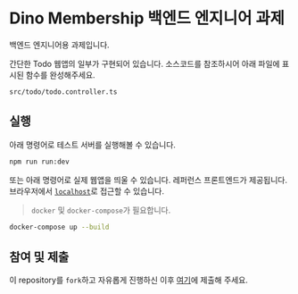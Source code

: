 # Dino Membership 백엔드 엔지니어 과제

백엔드 엔지니어용 과제입니다.

간단한 Todo 웹앱의 일부가 구현되어 있습니다. 소스코드를 참조하시어 아래 파일에 표시된 함수를 완성해주세요.

```
src/todo/todo.controller.ts
```

## 실행

아래 명령어로 테스트 서버를 실행해볼 수 있습니다.

```bash
npm run run:dev
```

또는 아래 명령어로 실제 웹앱을 띄울 수 있습니다. 레퍼런스 프론트엔드가 제공됩니다. 브라우저에서 [`localhost`](http://localhost/)로 접근할 수 있습니다.

> `docker` 및 `docker-compose`가 필요합니다.

```bash
docker-compose up --build
```

## 참여 및 제출

이 repository를 `fork`하고 자유롭게 진행하신 이후 [여기](https://www.dinomembership.com/developer-test)에 제출해 주세요.
